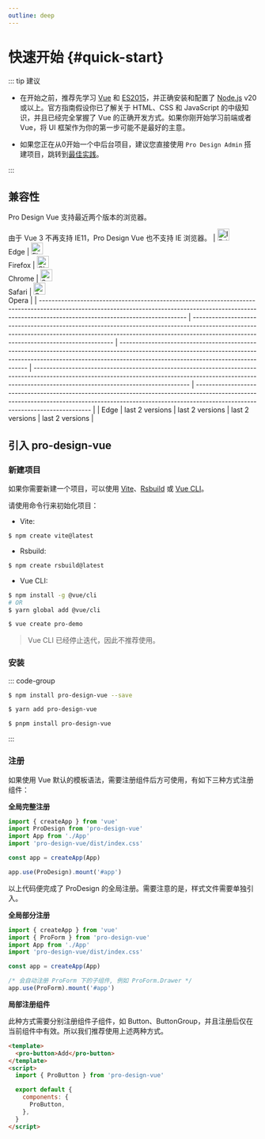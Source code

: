 ```yaml
---
outline: deep
---
```


# 快速开始 {#quick-start}

::: tip 建议

- 在开始之前，推荐先学习 [Vue](https://www.vuejs.org/) 和 [ES2015](http://babeljs.io/docs/learn-es2015/)，并正确安装和配置了 [Node.js](https://nodejs.org/) v20 或以上。官方指南假设你已了解关于 HTML、CSS 和 JavaScript 的中级知识，并且已经完全掌握了 Vue 的正确开发方式。如果你刚开始学习前端或者 Vue，将 UI 框架作为你的第一步可能不是最好的主意。

- 如果您正在从0开始一个中后台项目，建议您直接使用 `Pro Design Admin` 搭建项目，跳转到[最佳实践](/guide/introduction/best-practices)。

:::

## 兼容性

Pro Design Vue 支持最近两个版本的浏览器。

由于 Vue 3 不再支持 IE11，Pro Design Vue 也不支持 IE 浏览器。
| [<img src="https://raw.githubusercontent.com/alrra/browser-logos/master/src/edge/edge_48x48.png" alt="IE / Edge" width="24px" height="24px" />](http://godban.github.io/browsers-support-badges/)</br>Edge | [<img src="https://raw.githubusercontent.com/alrra/browser-logos/master/src/firefox/firefox_48x48.png" alt="Firefox" width="24px" height="24px" />](http://godban.github.io/browsers-support-badges/)</br>Firefox | [<img src="https://raw.githubusercontent.com/alrra/browser-logos/master/src/chrome/chrome_48x48.png" alt="Chrome" width="24px" height="24px" />](http://godban.github.io/browsers-support-badges/)</br>Chrome | [<img src="https://raw.githubusercontent.com/alrra/browser-logos/master/src/safari/safari_48x48.png" alt="Safari" width="24px" height="24px" />](http://godban.github.io/browsers-support-badges/)</br>Safari | [<img src="https://raw.githubusercontent.com/alrra/browser-logos/master/src/opera/opera_48x48.png" alt="Opera" width="24px" height="24px" />](http://godban.github.io/browsers-support-badges/)</br>Opera |
| ---------------------------------------------------------------------------------------------------------------------------------------------------------------------------------------------------------- | ----------------------------------------------------------------------------------------------------------------------------------------------------------------------------------------------------------------- | ------------------------------------------------------------------------------------------------------------------------------------------------------------------------------------------------------------- | ------------------------------------------------------------------------------------------------------------------------------------------------------------------------------------------------------------- | --------------------------------------------------------------------------------------------------------------------------------------------------------------------------------------------------------- |
| Edge | last 2 versions | last 2 versions | last 2 versions | last 2 versions |

## 引入 pro-design-vue

### 新建项目

如果你需要新建一个项目，可以使用 [Vite](https://github.com/vitejs/vite)、[Rsbuild](https://github.com/web-infra-dev/rsbuild) 或 [Vue CLI](https://github.com/vuejs/vue-cli)。

请使用命令行来初始化项目：

- Vite:

```bash
$ npm create vite@latest
```

- Rsbuild:

```bash
$ npm create rsbuild@latest
```

- Vue CLI:

```bash
$ npm install -g @vue/cli
# OR
$ yarn global add @vue/cli

$ vue create pro-demo
```

> Vue CLI 已经停止迭代，因此不推荐使用。

### 安装

::: code-group

```sh [npm]
$ npm install pro-design-vue --save
```

```sh [yarn]
$ yarn add pro-design-vue
```

```sh [pnpm]
$ pnpm install pro-design-vue
```

:::

### 注册

如果使用 Vue 默认的模板语法，需要注册组件后方可使用，有如下三种方式注册组件：

**全局完整注册**

```jsx
import { createApp } from 'vue'
import ProDesign from 'pro-design-vue'
import App from './App'
import 'pro-design-vue/dist/index.css'

const app = createApp(App)

app.use(ProDesign).mount('#app')
```

以上代码便完成了 ProDesign 的全局注册。需要注意的是，样式文件需要单独引入。

**全局部分注册**

```jsx
import { createApp } from 'vue'
import { ProForm } from 'pro-design-vue'
import App from './App'
import 'pro-design-vue/dist/index.css'

const app = createApp(App)

/* 会自动注册 ProForm 下的子组件, 例如 ProForm.Drawer */
app.use(ProForm).mount('#app')
```

**局部注册组件**

此种方式需要分别注册组件子组件，如 Button、ButtonGroup，并且注册后仅在当前组件中有效。所以我们推荐使用上述两种方式。

```html
<template>
  <pro-button>Add</pro-button>
</template>
<script>
  import { ProButton } from 'pro-design-vue'

  export default {
    components: {
      ProButton,
    },
  }
</script>
```
